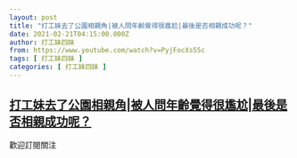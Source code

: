 ```yaml
---
layout: post
title: "打工妹去了公園相親角|被人問年齡覺得很尷尬|最後是否相親成功呢？"
date: 2021-02-21T04:15:00.000Z
author: 打工妹四妹
from: https://www.youtube.com/watch?v=PyjFocXs55c
tags: [ 打工妹四妹 ]
categories: [ 打工妹四妹 ]
---
```

<!--1613880900000-->
[打工妹去了公園相親角|被人問年齡覺得很尷尬|最後是否相親成功呢？](https://www.youtube.com/watch?v=PyjFocXs55c)
------

<div>
歡迎訂閱關注
</div>
